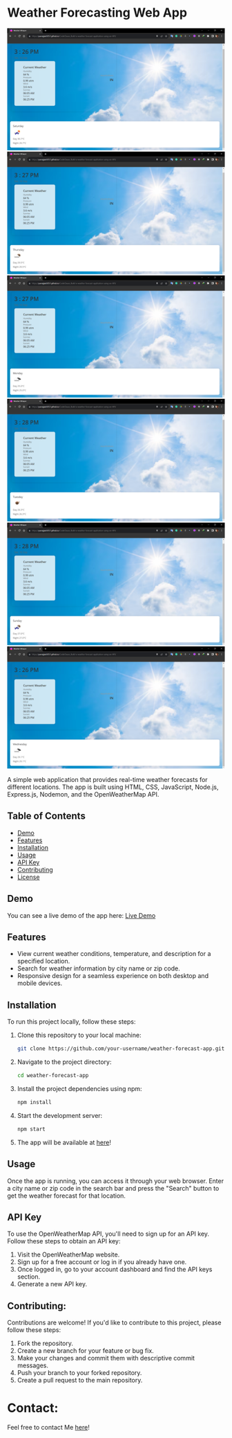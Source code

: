 # Weather Forecasting Web App

![App Screenshot](s1.png)
![App Screenshot](s2.png)
![App Screenshot](s3.png)
![App Screenshot](s4.png)
![App Screenshot](s5.png)
![App Screenshot](s6.png)

A simple web application that provides real-time weather forecasts for different locations. The app is built using HTML, CSS, JavaScript, Node.js, Express.js, Nodemon, and the OpenWeatherMap API.

## Table of Contents

- [Demo](#demo)
- [Features](#features)
- [Installation](#installation)
- [Usage](#usage)
- [API Key](#api-key)
- [Contributing](#contributing)
- [License](#license)

## Demo

You can see a live demo of the app here: [Live Demo](https://yuvrajjais9257.github.io/CodeClause_Build-a-weather-forecast-application-using-an-API/)

## Features

- View current weather conditions, temperature, and description for a specified location.
- Search for weather information by city name or zip code.
- Responsive design for a seamless experience on both desktop and mobile devices.

## Installation

To run this project locally, follow these steps:

1. Clone this repository to your local machine:

    ```bash
    git clone https://github.com/your-username/weather-forecast-app.git

2. Navigate to the project directory:

    ```bash
    cd weather-forecast-app

3. Install the project dependencies using npm:

    ```bash
    npm install

4. Start the development server:

    ```bash
    npm start

5. The app will be available  at [here](http://localhost:3000)!

## Usage

Once the app is running, you can access it through your web browser. Enter a city name or zip code in the search bar and press the "Search" button to get the weather forecast for that location.

## API Key
To use the OpenWeatherMap API, you'll need to sign up for an API key. Follow these steps to obtain an API key:
1. Visit the OpenWeatherMap website.
2. Sign up for a free account or log in if you already have one.
3. Once logged in, go to your account dashboard and find the API keys section.
4. Generate a new API key.

## Contributing:

Contributions are welcome! If you'd like to contribute to this project, please follow these steps:

1. Fork the repository.
2. Create a new branch for your feature or bug fix.
3. Make your changes and commit them with descriptive commit messages.
4. Push your branch to your forked repository.
5. Create a pull request to the main repository.

# Contact:
Feel free to contact Me [here](quicksilver92571331@gmail.com)!
